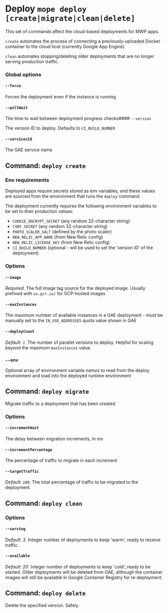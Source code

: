 # Deploy `mope deploy [create|migrate|clean|delete]`

This set of commands affect the cloud-based deployments for MWP apps.

`create` automates the process of connecting a previously-uploaded Docker
container to the cloud host (currently Google App Engine).

`clean` automates stopping/deleting older deployments that are no longer serving
production traffic.

### Global options


#### `--force`

Forces the deployment even if the instance is running

#### `--pollWait`

The time to wait between deployment progress checks#### `--version`

The version ID to deploy. Defaults to `CI_BUILD_NUMBER`

#### `--servicesId`

The GAE service name

## Command: `deploy create`

### Env requirements

Deployed apps require secrets stored as env variables, and these values are
sourced from the environment that runs the `deploy` command.

The deployment currently requires the following environment variables to be set
to their production values:

*   `COOKIE_ENCRYPT_SECRET` (any random 32-character string)
*   `CSRF_SECRET` (any random 32-character string)
*   `PHOTO_SCALER_SALT` (defined by the photo scaler)
*   `NEW_RELIC_APP_NAME` (from New Relic config)
*   `NEW_RELIC_LICENSE_KEY` (from New Relic config)
*   `CI_BUILD_NUMBER` (optional - will be used to set the 'version ID' of the
    deployment)

### Options

#### `--image`

_Required_. The full image tag source for the deployed image. Usually prefixed with `us.gcr.io/`
for GCP-hosted images

#### `--maxInstances`

The maximum number of available instances in a GAE deployment - must be manually
set to the `IN_USE_ADDRESSES` quota value shown in GAE

#### `--deployCount`

_Default: `1`_. The number of parallel versions to deploy. Helpful for scaling
beyond the maximum `maxInstances` value.

### `--env`

Optional array of environment variable _names_ to read from the deploy environment
and load into the deployed runtime environment

## Command: `deploy migrate`

Migrate traffic to a deployment that has been created

### Options

#### `--incrementWait`

The delay between migration increments, in ms

#### `--incrementPercentage`

The percentage of traffic to migrate in each increment

#### `--targetTraffic`

_Default: `100`_. The total percentage of traffic to be migrated to the deployment.

## Command: `deploy clean`

### Options

#### `--serving`

_Default: 3_. Integer number of deployments to keep 'warm', ready to receive
traffic.

#### `--available`

_Default: 20_. Integer number of deployments to keep 'cold', ready to be started.
Older deployments will be deleted from GAE, although the container images will
still be available in Google Container Registry for re-deployment.

## Command: `deploy delete`

Delete the specified version. Safely.
